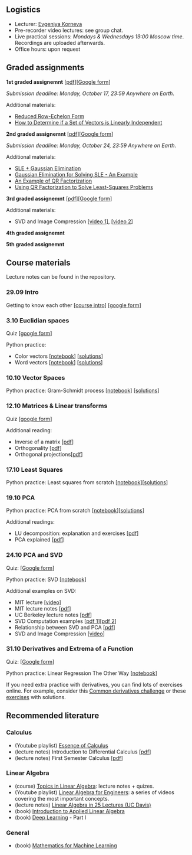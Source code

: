 ## Logistics

- Lecturer: [Evgeniya Korneva](https://www.linkedin.com/in/evgeniyako/)
- Pre-recorder video lectures: see group chat.
- Live practical sessions: *Mondays & Wednesdays 19:00 Moscow time*. Recordings are uploaded afterwards.
- Office hours: upon request

## Graded assignments


**1st graded assignemnt** [[pdf](https://github.com/girafe-ai/math-basics-for-ai/blob/master/graded%20assignments/graded-assignment-01.pdf)][[Google form](https://forms.gle/LB5LTEoJ3jhWgPTE8)]


*Submission deadline: Monday, October 17, 23:59 Anywhere on Earth*.

Additional materials:
- [Reduced Row-Echelon Form](https://youtu.be/1rBU0yIyQQ8)
- [How to Determine if a Set of Vectors is Linearly Independent](https://youtu.be/L1ErFhSxIew)

**2nd graded assignemnt** [[pdf](https://github.com/girafe-ai/math-basics-for-ai/blob/master/graded%20assignments/graded-assignment-02.pdf)][[Google form](https://forms.gle/RjRqiBHgMRZfX4a8A)]

*Submission deadline: Monday, October 24, 23:59 Anywhere on Earth*.

Additional materials:
- [SLE + Gaussian Elimination](https://portal.tpu.ru/SHARED/k/KONVAL/Sites/English_sites/M/s_HomoE.htm)
- [Gaussian Elimination for Solving SLE - An Example](https://web.auburn.edu/holmerr/2660/Textbook/system-print.pdf)
- [An Example of QR Factorization](https://youtu.be/VsyNkUo88NM)
- [Using QR Factorization to Solve Least-Squares Problems](https://youtu.be/-QY5iwNr9I4)

**3rd graded assignemnt** [[pdf](https://github.com/girafe-ai/math-basics-for-ai/blob/master/graded%20assignments/graded-assignment-03/graded-assignmnet-03.pdf)][[Google form](https://forms.gle/5gy8L7fGMpMehCzeA)]

Additional materials:
- SVD and Image Compression [[video 1](https://youtu.be/DG7YTlGnCEo)], [[video 2](https://youtu.be/H7qMMudo3e8)]


**4th graded assignemnt**

**5th graded assignemnt**



## Course materials

Lecture notes can be found in the repository. 

### 29.09 Intro

Getting to know each other 
[[course intro](https://github.com/girafe-ai/math-basics-for-ai/blob/master/practical%20sessions/practical-session-00-intro.pdf)] [[google form](https://forms.gle/aANLerpgS4aF4Z398)]

### 3.10 Euclidian spaces

Quiz [[google form](https://forms.gle/uwgLicwGB42zPsbr8)]

Python practice:
- Color vectors [[notebook](https://colab.research.google.com/drive/1zvTfZ8jE_zNIJbwJwM89dr_wpRVYEWMM?usp=sharing)]
[[solutions](https://colab.research.google.com/drive/1OiRR3EfKwHNxdHHRqob8FmEJwvov9oek?usp=sharing)]
- Word vectors [[notebook](https://colab.research.google.com/drive/1-lpjmwYVI4_IcrXtnwtZyttMiOFg97a0?usp=sharing)]
[[solutions](https://colab.research.google.com/drive/1yU8vtMA4KxSVk0WH59WNhXTiwdaP7HZ-?usp=sharing)]


### 10.10 Vector Spaces

Python practice: Gram-Schmidt process [[notebook](https://colab.research.google.com/drive/19DqtURFOwWP6RykklXI1eRDu6Fhgybwu?usp=sharing)]
[[solutions](https://colab.research.google.com/drive/1djaKMU9ZjrA1fvMtVyVR6eEi1Smq6bW2?usp=sharing)]

### 12.10 Matrices & Linear transforms

Quiz [[google form](https://forms.gle/VWCNNXTWoZ5CrkyY9)]

Additional reading:
- Inverse of a matrix [[pdf](https://web.auburn.edu/holmerr/2660/Textbook/invertibility-print.pdf)]
- Orthogonality [[pdf](https://web.auburn.edu/holmerr/2660/Textbook/orthogonality-print.pdf)]
- Orthogonal projections[[pdf](https://www.math.utk.edu/~mengesha/teaching/Math2025/Lecture8.pdf)]

### 17.10 Least Squares

Python practice: Least squares from scratch [[notebook](https://colab.research.google.com/drive/1v_dDH5aSx9pQG4SSCLzNjKuCk6rwNWzf?usp=sharing
)][[solutions](https://colab.research.google.com/drive/1_Kfewsh9QDPvn8rYUoRa4Ck-C9eDjkkU?usp=sharing)]

### 19.10 PCA

Python practice: PCA from scratch [[notebook](https://colab.research.google.com/drive/1DalSTyBr5s84EJuxVZ8uwNSwpq0OTS0k?usp=sharing)][[solutions](https://colab.research.google.com/drive/1JNN9DrU3kTzWYqoi2jt2sBRZEu7vTAFh?usp=sharing)]

Additional readings:
- LU decomposition: explanation and exercises [[pdf](https://learn.lboro.ac.uk/archive/olmp/olmp_resources/pages/workbooks_1_50_jan2008/Workbook30/30_3_lu_decmp.pdf)]
- PCA explained [[pdf](http://www.math.union.edu/~jaureguj/PCA.pdf)]

### 24.10 PCA and SVD

Quiz: [[Google form](https://forms.gle/ohsrDkAJPCwDTZGaA)]

Python practice: SVD [[notebook](https://colab.research.google.com/drive/1faLfFmMHZbxtpzgZxxT6MCBuy57CE7Po?usp=sharing)]

Additional examples on SVD:
- MIT lecture [[video](https://youtu.be/rYz83XPxiZo)] 
- MIT lecture notes [[pdf](https://math.mit.edu/classes/18.095/2016IAP/lec2/SVD_Notes.pdf)]
- UC Berkeley lecture notes [[pdf](https://math.berkeley.edu/~hutching/teach/54-2017/svd-notes.pdf)]
- SVD Computation examples [[pdf 1](https://www.d.umn.edu/~mhampton/m4326svd_example.pdf)][[pdf 2](https://mysite.science.uottawa.ca/phofstra/MAT2342/SVDproblems.pdf)]
- Relationship between SVD and PCA [[pdf](https://stats.stackexchange.com/questions/134282/relationship-between-svd-and-pca-how-to-use-svd-to-perform-pca)]
- SVD and Image Compression [[video](https://youtu.be/DG7YTlGnCEo)] 

### 31.10 Derivatives and Extrema of a Function

Quiz: [[Google form](https://forms.gle/ACcGPVFWwJWb7kTF9)]

Python practice: Linear Regression The Other Way [[notebook](https://colab.research.google.com/drive/16Dmy9ePK3-cytfFCfKJ9sKWaYBT0bLMw?usp=sharing)]

If you need extra practice with derivatives, you can find lots of exercises online. For example, consider this [Common derivatives challenge](https://www.khanacademy.org/math/in-in-grade-12-ncert/xd340c21e718214c5:continuity-differentiability/xd340c21e718214c5:review-differentiation-basics/e/special_derivatives) or these [exercises](https://math.fel.cvut.cz/mt/mtold/menue3cd.htm) with solutions.

<!---

### 22.10

*Graded assignment 1 is out*

Python practice: Least squares from scratch [[notebook](https://colab.research.google.com/drive/16UqY0p5h5324atAIQ3kWilF7AZTa5mbX?usp=sharing)][[solutions](https://colab.research.google.com/drive/1_Kfewsh9QDPvn8rYUoRa4Ck-C9eDjkkU?usp=sharing)] 

### 26.10

**Graded assignment 1 - submission deadline**

PCA from scratch [[notebook](https://colab.research.google.com/drive/1tx5IXfGheU4fZRN5OkkBHAU4mbna0s7R?usp=sharing)][[solutions](https://colab.research.google.com/drive/1qSFsYM6KBWo4-uSWmooX0Ks0Zd87JVd0?usp=sharing)]

Additional reading:
- LU decomposition: explanation and aexercises [[pdf](https://learn.lboro.ac.uk/archive/olmp/olmp_resources/pages/workbooks_1_50_jan2008/Workbook30/30_3_lu_decmp.pdf)]
- PCA explained [[pdf](http://www.math.union.edu/~jaureguj/PCA.pdf)]

### 29.10

Quiz: [[Google form](https://forms.gle/Dyaosx6oz4gNFX8Y8)]

### 02.11

*Graded assignment 2 is out*

Python practice: PCA step-by-step [[notebook](https://colab.research.google.com/drive/1FVbnGH1xksvECmbaMVA2WATERCClwsV8?usp=sharing)][[solutions](https://colab.research.google.com/drive/1AMLBARvqGBamQPFWrKf3YY1Ww4uMx_C9?usp=sharing)]

### 05.11

Python practice: SVD [[notebook](https://colab.research.google.com/drive/1Xch-StnOTkWkhto2c8jGzqp58CfiakdD?usp=sharing)][[solutions](https://colab.research.google.com/drive/1vPhsr7VfjxwGMZoXfTe9NEJ5foBiG9jw?usp=sharing)]

Additional material on SVD:
- SVD (MIT lecture) [[video](https://youtu.be/rYz83XPxiZo)] (thanks to Zaur)
- SVD and Image Compression [[video](https://youtu.be/DG7YTlGnCEo)] (thanks to Zaur)
- Notes on SVD (MIT) [[pdf](https://math.mit.edu/classes/18.095/2016IAP/lec2/SVD_Notes.pdf)]
- Notes on SVD (UC Berkeley) [[pdf](https://math.berkeley.edu/~hutching/teach/54-2017/svd-notes.pdf)]
- SVD Computation example [[pdf](https://www.d.umn.edu/~mhampton/m4326svd_example.pdf)]
- Relationship between SVD and PCA [[pdf](https://stats.stackexchange.com/questions/134282/relationship-between-svd-and-pca-how-to-use-svd-to-perform-pca)]

### 09.11

Univariate Calculus Cheat Sheet [[pdf](file:///C:/Users/evgen/AppData/Local/Temp/Calculus_Cheat_Sheet_Derivatives.pdf)]

If you need extra practice with derivatives, you can find lots of exercises online. For example, consider this [Common derivatives challenge](https://www.khanacademy.org/math/in-in-grade-12-ncert/xd340c21e718214c5:continuity-differentiability/xd340c21e718214c5:review-differentiation-basics/e/special_derivatives) or these [exercises](https://math.fel.cvut.cz/mt/mtold/menue3cd.htm) with solutions.

### 12.11

Python practice: Linear Regression The Other Way[[notebook](https://colab.research.google.com/drive/16Dmy9ePK3-cytfFCfKJ9sKWaYBT0bLMw?usp=sharing)][[solutions](https://colab.research.google.com/drive/1SwAaard4r39uYHMdyr6dvPjQLNI3sP2u?usp=sharing)]

## 16.11

NO CLASS

## 19.11

Additional material on integrals:
- [Indefinite integrals](https://tutorial.math.lamar.edu/Classes/CalcI/IndefiniteIntegrals.aspx)
- [Intergation techniques](https://tutorial.math.lamar.edu/Classes/CalcII/IntTechIntro.aspx)

--->

## Recommended literature 

### Calculus

- (Youtube playlist) [Essence of Calculus](https://youtube.com/playlist?list=PLZHQObOWTQDMsr9K-rj53DwVRMYO3t5Yr)
- (lecture notes) Introduction to Differential Calculus [[pdf](https://www.sydney.edu.au/content/dam/students/documents/mathematics-learning-centre/introduction-to-differential-calculus.pdf)]
- (lecture notes) First Semester Calculus [[pdf](https://people.math.wisc.edu/~angenent/Free-Lecture-Notes/free221.pdf)]

### Linear Algebra

- (course) [Topics in Linear Algebra](https://web.auburn.edu/holmerr/2660): lecture notes + quizes.
- (Youtube playlist) [Linear Algebra for Engineers](https://youtube.com/playlist?list=PLkZjai-2Jcxlg-Z1roB0pUwFU-P58tvOx): a series of videos covering the most important concepts.
- (lecture notes) [Linear Algebra in 25 Lectures (UC Davis)](https://www.math.ucdavis.edu/~linear/linear.pdf)
- (book) [Introduction to Applied Linear Algebra](http://vmls-book.stanford.edu/)
- (book) [Deep Learning](https://www.deeplearningbook.org/) - Part I

### General

- (book) [Mathematics for Machine Learning](https://mml-book.github.io/)
